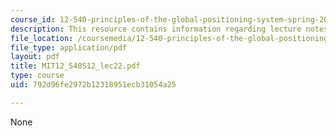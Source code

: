 ```yaml
---
course_id: 12-540-principles-of-the-global-positioning-system-spring-2012
description: This resource contains information regarding lecture notes.
file_location: /coursemedia/12-540-principles-of-the-global-positioning-system-spring-2012/792d96fe2972b12318951ecb31054a25_MIT12_540S12_lec22.pdf
file_type: application/pdf
layout: pdf
title: MIT12_540S12_lec22.pdf
type: course
uid: 792d96fe2972b12318951ecb31054a25

---
```

None